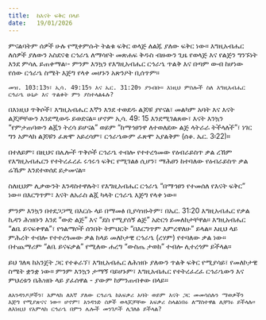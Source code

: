 ```yaml
---
title:  ከእናት ፍቅር በላይ
date:   19/01/2026
---
```


ምናልባትም ሰዎች ሁሉ የሚቀምሱት ትልቁ ፍቅር ወላጅ ለልጁ ያለው ፍቅር ነው። እግዚአብሔር ለሰዎች ያለውን አስደናቂ ርኅራኄ ለማሳየት መጽሐፍ ቅዱስ ብዙውን ጊዜ የወላጅ እና የልጅን ግንኙነት እንደ ምሳሌ ይጠቀማል፡- ምንም እንኳን የእግዚአብሔር ርኅራኄ ጥልቅ እና በጣም ውብ ከሆነው የሰው ርኅራኄ ስሜት እጅግ የላቀ መሆኑን አጽንዖት ቢሰጥም።

`መዝ. 103:13ን፣ ኢሳ. 49:15ን እና ኤር. 31:20ን ያንብቡ። እነዚህ ምስሎች ስለ እግዚአብሔር ርኅራኄ ሁኔታ እና ጥልቀት ምን ያስተላልፋሉ?`

በእነዚህ ጥቅሶች፣ እግዚአብሔር እኛን እንደ ተወደዱ ልጆቹ ያየናል፣ መልካም አባት እና እናት ልጆቻቸውን እንደሚወዱ ይወደናል። ሆኖም ኢሳ. 49: 15 እንደሚገልጸው፣ እናት እንኳን “የምታጠባውን ልጇን ትረሳ ይሆናል” ወይም “ከማኅፀንዋ ለተወለደው ልጅ ላትራራ ትችላለች”፣ ነገር ግን አምላክ ልጆቹን ፈጽሞ አይረሳም፣ ርኅራኄውም ፈጽሞ አያልቅም (ሰቆ. ኤር. 3፡22)።

በተለይም፣ በዚህና በሌሎች ጥቅሶች ርኅራኄ ተብሎ የተተረጎመው የዕብራይስጥ ቃል ረኸም የእግዚአብሔርን የተትረፈረፈ ሩኅሩኅ ፍቅር የሚገልፅ ሲሆን፣ ማሕፀን ከተባለው የዕብራይስጥ ቃል ሬኼም እንደተወሰደ ይታመናል።

ስለዚህም ሊቃውንት እንዳስተዋሉት፣ የእግዚአብሔር ርኅራኄ “በማኅፀን የተመሰለ የእናት ፍቅር” ነው። በእርግጥም፣ እናት ለአራስ ልጇ ካላት ርኅራኄ እጅግ የላቀ ነው።

ምንም እንኳን በተደጋጋሚ በእርሱ ላይ በማመፅ ቢያሳዝኑትም፣ በኤር. 31:20 እግዚአብሔር የቃል ኪዳን ሕዝቡን እንደ “ውድ ልጅ” እና “ደስ የሚያሰኝ ልጅ” አድርጎ ይመለከታቸዋል። እግዚአብሔር “ልቤ ይናፍቀዋል”፣ የጎልማሶች ሰንበት ትምህርት “በእርግጥም እምረዋለሁ” ይላል። እዚህ ላይ ምሕረት ተብሎ የተተረጎመው ቃል ከላይ መለኮታዊ ርኅራኄ (ረሃም) የተባለው ቃል ነው። በተጨማሪም “ልቤ ይናፍቃል” የሚለው ሐረግ “ውስጤ ታወከ” ተብሎ ሊተረጎም ይችላል።

ይህ ገለጻ ከአንጀት ጋር የተቆራኘ፣ እግዚአብሔር ለሕዝቡ ያለውን ጥልቅ ፍቅር የሚያሳይ፣ የመለኮታዊ ስሜት ቋንቋ ነው። ምንም እንኳን ታማኝ ባይሆኑም፣ እግዚአብሔር የተትረፈረፈ ርኅራኄውን እና ምህረቱን በሕዝቡ ላይ ያፈሰዋል - ያውም ከምንጠብቀው በላይ።

`ለአንዳንዶቻችን፣ አምላክ ለእኛ ያለው ርኅራኄ ከአፍቃሪ አባት ወይም እናት ጋር መመሳሰሉን ማወቃችን እጅግ የሚያጽናና ነው። ሆኖም፣ አንዳንድ ሰዎች ወላጆቻቸው አፍቃሪ ስላልነበሩ ለማስተዋል ሊቸገሩ ይችላሉ። ለእነዚህ የአምላክ ርኅራኄ በምን ሌሎች መንገዶች ሊገለፅ ይችላል?`
